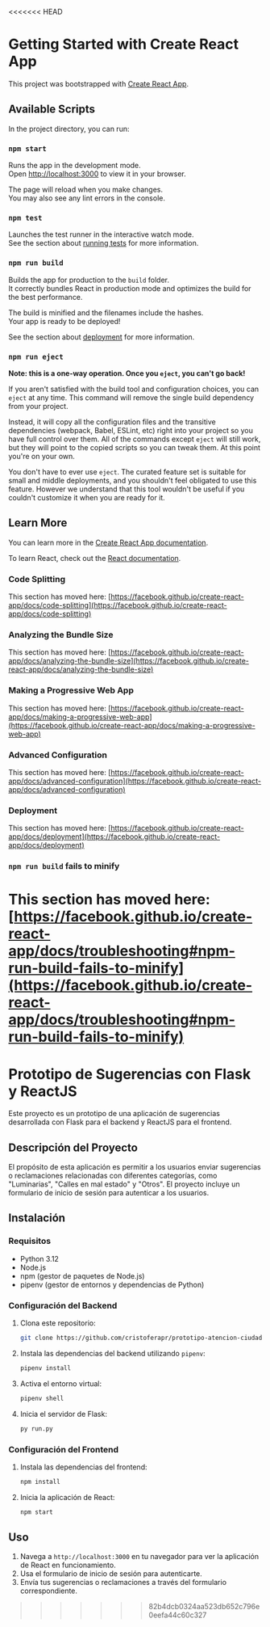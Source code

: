 <<<<<<< HEAD
# Getting Started with Create React App

This project was bootstrapped with [Create React App](https://github.com/facebook/create-react-app).

## Available Scripts

In the project directory, you can run:

### `npm start`

Runs the app in the development mode.\
Open [http://localhost:3000](http://localhost:3000) to view it in your browser.

The page will reload when you make changes.\
You may also see any lint errors in the console.

### `npm test`

Launches the test runner in the interactive watch mode.\
See the section about [running tests](https://facebook.github.io/create-react-app/docs/running-tests) for more information.

### `npm run build`

Builds the app for production to the `build` folder.\
It correctly bundles React in production mode and optimizes the build for the best performance.

The build is minified and the filenames include the hashes.\
Your app is ready to be deployed!

See the section about [deployment](https://facebook.github.io/create-react-app/docs/deployment) for more information.

### `npm run eject`

**Note: this is a one-way operation. Once you `eject`, you can't go back!**

If you aren't satisfied with the build tool and configuration choices, you can `eject` at any time. This command will remove the single build dependency from your project.

Instead, it will copy all the configuration files and the transitive dependencies (webpack, Babel, ESLint, etc) right into your project so you have full control over them. All of the commands except `eject` will still work, but they will point to the copied scripts so you can tweak them. At this point you're on your own.

You don't have to ever use `eject`. The curated feature set is suitable for small and middle deployments, and you shouldn't feel obligated to use this feature. However we understand that this tool wouldn't be useful if you couldn't customize it when you are ready for it.

## Learn More

You can learn more in the [Create React App documentation](https://facebook.github.io/create-react-app/docs/getting-started).

To learn React, check out the [React documentation](https://reactjs.org/).

### Code Splitting

This section has moved here: [https://facebook.github.io/create-react-app/docs/code-splitting](https://facebook.github.io/create-react-app/docs/code-splitting)

### Analyzing the Bundle Size

This section has moved here: [https://facebook.github.io/create-react-app/docs/analyzing-the-bundle-size](https://facebook.github.io/create-react-app/docs/analyzing-the-bundle-size)

### Making a Progressive Web App

This section has moved here: [https://facebook.github.io/create-react-app/docs/making-a-progressive-web-app](https://facebook.github.io/create-react-app/docs/making-a-progressive-web-app)

### Advanced Configuration

This section has moved here: [https://facebook.github.io/create-react-app/docs/advanced-configuration](https://facebook.github.io/create-react-app/docs/advanced-configuration)

### Deployment

This section has moved here: [https://facebook.github.io/create-react-app/docs/deployment](https://facebook.github.io/create-react-app/docs/deployment)

### `npm run build` fails to minify

This section has moved here: [https://facebook.github.io/create-react-app/docs/troubleshooting#npm-run-build-fails-to-minify](https://facebook.github.io/create-react-app/docs/troubleshooting#npm-run-build-fails-to-minify)
=======
# Prototipo de Sugerencias con Flask y ReactJS

Este proyecto es un prototipo de una aplicación de sugerencias desarrollada con Flask para el backend y ReactJS para el frontend.

## Descripción del Proyecto

El propósito de esta aplicación es permitir a los usuarios enviar sugerencias o reclamaciones relacionadas con diferentes categorías, como "Luminarias", "Calles en mal estado" y "Otros". El proyecto incluye un formulario de inicio de sesión para autenticar a los usuarios.

## Instalación

### Requisitos

- Python 3.12
- Node.js
- npm (gestor de paquetes de Node.js)
- pipenv (gestor de entornos y dependencias de Python)

### Configuración del Backend

1. Clona este repositorio:
   ```bash
   git clone https://github.com/cristoferapr/prototipo-atencion-ciudadana.git
   ```

2. Instala las dependencias del backend utilizando `pipenv`:
   ```bash
   pipenv install
   ```

3. Activa el entorno virtual:
   ```bash
   pipenv shell
   ```

4. Inicia el servidor de Flask:
   ```bash
   py run.py
   ```

### Configuración del Frontend

1. Instala las dependencias del frontend:
   ```bash
   npm install
   ```

2. Inicia la aplicación de React:
   ```bash
   npm start
   ```

## Uso

1. Navega a `http://localhost:3000` en tu navegador para ver la aplicación de React en funcionamiento.
2. Usa el formulario de inicio de sesión para autenticarte.
3. Envía tus sugerencias o reclamaciones a través del formulario correspondiente.
>>>>>>> 82b4dcb0324aa523db652c796e0eefa44c60c327
